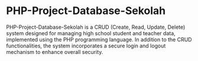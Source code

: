 # PHP-Project-Database-Sekolah

PHP-Project-Database-Sekolah is a CRUD (Create, Read, Update, Delete) system designed for managing high school student and teacher data, implemented using the PHP programming language. In addition to the CRUD functionalities, the system incorporates a secure login and logout mechanism to enhance overall security.
